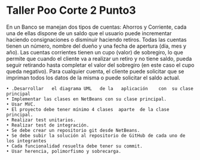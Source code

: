 # Taller Poo Corte 2 Punto3
En un Banco se manejan dos tipos de cuentas: Ahorros y Corriente, cada una de ellas dispone de un saldo que el usuario puede incrementar haciendo consignaciones o disminuir haciendo retiros. Todas las cuentas tienen un número, nombre del dueño y una fecha de apertura (día, mes y año). Las cuentas corrientes tienen un cupo (valor) de sobregiro, lo que permite que cuando el cliente va a realizar un retiro y no tiene saldo, pueda seguir retirando hasta completar el valor del sobregiro (en este caso el cupo queda negativo). Para cualquier cuenta, el cliente puede solicitar que se impriman todos los datos de la misma o puede solicitar el saldo actual.

    • .Desarrollar   el diagrama UML   de la   aplicación    con  su clase principal
    • Implementar las clases en NetBeans con su clase principal.
    • Usar MVC.
    • El proyecto debe tener mínimo 4 clases  aparte  de la clase principal.
    • Realizar test unitarios.
    • Realizar test de integración.
    • Se debe crear un repositorio git desde NetBeans.
    • Se debe subir la solución al repositorio de GitHub de cada uno de los integrantes
    • Cada funcionalidad resuelta debe tener su commit.
    • Usar herencia, polimorfismo y sobrecarga.
